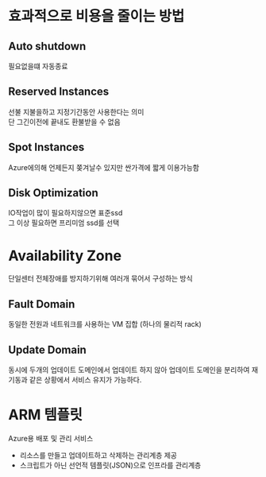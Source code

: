 # 효과적으로 비용을 줄이는 방법
## Auto shutdown
필요없을떄 자동종료

## Reserved Instances
선불 지불을하고 지정기간동안 사용한다는 의미  
단 그긴이전에 끝내도 환불받을 수 없음

## Spot Instances
Azure에의해 언제든지 쫒겨날수 있지만 싼가격에 짧게 이용가능함

## Disk Optimization
IO작업이 많이 필요하지않으면 표준ssd  
그 이상 필요하면 프리미엄 ssd를 선택


# Availability Zone
단일센터 전체장애를 방지하기위해 여러개 묶어서 구성하는 방식

## Fault Domain
동일한 전원과 네트워크를 사용하는 VM 집합 (하나의 물리적 rack)

## Update Domain
동시에 두개의 업데이트 도메인에서 업데이트 하지 않아 업데이트 도메인을 분리하여 재기동과 같은 상황에서 서비스 유지가 가능하다.


# ARM 템플릿
Azure용 배포 및 관리 서비스
- 리소스를 만들고 업데이트하고 삭제하는 관리계층 제공
- 스크립트가 아닌 선언적 템플릿(JSON)으로 인프라를 관리계층